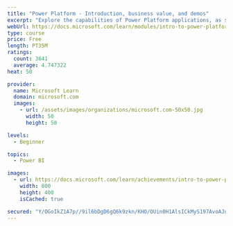 ```yaml
---
title: "Power Platform - Introduction, business value, and demos"
excerpt: "Explore the capabilities of Power Platform applications, as seen in demonstrations and customer case studies."
webUrl: https://docs.microsoft.com/learn/modules/intro-to-power-platform-mba/
type: course
price: Free
length: PT35M
ratings:
  count: 3641
  average: 4.747322
heat: 50

provider:
  name: Microsoft Learn
  domain: microsoft.com
  images:
    - url: /assets/images/organizations/microsoft.com-50x50.jpg
      width: 50
      height: 50

levels:
  - Beginner

topics:
  - Power BI

images:
  - url: https://docs.microsoft.com/learn/achievements/intro-to-power-platform-social.png
    width: 800
    height: 400
    isCached: true

secured: "Y/OGoIkZ1A7p//9il6bDgD6gQ6k9zkn/KHO/OUin0H1AlsICkMyS197AvoAJu4vieR+wTwNeGd4ttjpUHbsSUB8DUcc55LEqVkKtuWDyuOQY7uO9Bdo+HGV799d3JFzGxpPnBm3sYwAjHbrfJZ8Hh92l4wP2kVRUoxzv6HceH99w7KqD/PzobNHVuNfQMWlucrDl4Ed6O7pppr1J6CQCBXzeHjzR2Tqk7nxGwrFiT5MVU9U6+tO2wF2qNPU+KSz8Mrmvs+Lu9OMEZN67V5P48zQappn2HCqcV21/C5HdNsYCQ2GSfdbZ8iyuhlcbjOgPKAHYEUjuoVceKSG/rwfIuIHRnMxdM9tNd1Uv2AzlhbC/vnYcESUbltJNuICS95ncqbiV88FtaBKDJG5YwlF8rSEtdICsOxXjNTNnRGnW/v8=;prFG6Spi7VRBm+bhFCOXHA=="
---
```


